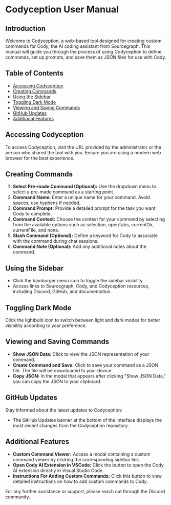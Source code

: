 # Codyception User Manual

## Introduction
Welcome to Codyception, a web-based tool designed for creating custom commands for Cody, the AI coding assistant from Sourcegraph. This manual will guide you through the process of using Codyception to define commands, set up prompts, and save them as JSON files for use with Cody.

## Table of Contents
- [Accessing Codyception](#accessing-codyception)
- [Creating Commands](#creating-commands)
- [Using the Sidebar](#using-the-sidebar)
- [Toggling Dark Mode](#toggling-dark-mode)
- [Viewing and Saving Commands](#viewing-and-saving-commands)
- [GitHub Updates](#github-updates)
- [Additional Features](#additional-features)

## Accessing Codyception
To access Codyception, visit the URL provided by the administrator or the person who shared the tool with you. Ensure you are using a modern web browser for the best experience.

## Creating Commands
1. **Select Pre-made Command (Optional):** Use the dropdown menu to select a pre-made command as a starting point.
2. **Command Name:** Enter a unique name for your command. Avoid spaces; use hyphens if needed.
3. **Command Prompt:** Provide a detailed prompt for the task you want Cody to complete.
4. **Command Context:** Choose the context for your command by selecting from the available options such as selection, openTabs, currentDir, currentFile, and none.
5. **Slash Command (Optional):** Define a keyword for Cody to associate with the command during chat sessions.
6. **Command Note (Optional):** Add any additional notes about the command.

## Using the Sidebar
- Click the hamburger menu icon to toggle the sidebar visibility.
- Access links to Sourcegraph, Cody, and Codyception resources, including Discord, GitHub, and documentation.

## Toggling Dark Mode
Click the lightbulb icon to switch between light and dark modes for better visibility according to your preference.

## Viewing and Saving Commands
- **Show JSON Data:** Click to view the JSON representation of your command.
- **Create Command and Save:** Click to save your command as a JSON file. The file will be downloaded to your device.
- **Copy JSON:** In the modal that appears after clicking "Show JSON Data," you can copy the JSON to your clipboard.

## GitHub Updates
Stay informed about the latest updates to Codyception:

- The GitHub Updates banner at the bottom of the interface displays the most recent changes from the Codyception repository.

## Additional Features
- **Custom Command Viewer:** Access a modal containing a custom command viewer by clicking the corresponding sidebar link.
- **Open Cody AI Extension in VSCode:** Click the button to open the Cody AI extension directly in Visual Studio Code.
- **Instructions For Adding Custom Commands:** Click this button to view detailed instructions on how to add custom commands to Cody.

For any further assistance or support, please reach out through the Discord community.
